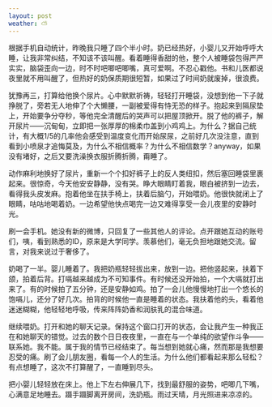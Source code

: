 ```yaml
---
layout: post
weather: ⛅️
---
```


根据手机自动统计，昨晚我只睡了四个半小时。奶已经热好，小婴儿又开始呼呼大睡，让我非常纠结，不知该不该叫醒。看着睡得香甜的他，整个人被睡袋包得严严实实，脑袋歪向一边，时不时吧唧吧唧嘴，真可爱啊。不忍心戳他。书和儿医都说夜里就不用叫醒了，但热好的奶保质期很短暂，如果过了时间奶就废掉，很浪费。

犹豫再三，打算给他换个尿片。心中默默祈祷，轻轻打开睡袋，没想到他一下子就挣脱了，旁若无人地伸了个大懒腰，一副被爱得有恃无恐的样子。抱起来到隔尿垫上，开始要争分夺秒，等他完全清醒后的哭声可以把屋顶掀开。脱了他的裤子，解开尿片——沉甸甸，立即把一张厚厚的棉柔巾盖到小鸡鸡上。为什么？据自己统计，有大概1/5的几率他会感受到温度变化而开始尿尿，之前好几次没注意，直到看到小喷泉才追悔莫及，为什么不相信概率？为什么不相信数学？anyway，如果没有堵好，之后又要洗澡换衣服折腾折腾，甭睡了。

动作麻利地换好了尿片，重新一个个扣好裤子上的反人类纽扣，然后塞回睡袋里裹起来。很惊奇，今天他安安静静，没有哭。睁大眼睛盯着我，眼白被挤到一边去，看得我头皮发麻。抱着他坐在扶手椅上，扶着后脑勺，开始喂奶。他很快就闭上了眼睛，咕咕地喝着奶。一边希望他快点喝完一边又难得享受一会儿夜里的安静时光。

刷一会手机。她没有新的微博，只回复了一些其他人的评论。点开跟她互动的账号们，咦，看到熟悉的ID，原来是大学同学。羡慕他们，毫无负担地跟她交流。留言，对我来说过于奢侈了。

奶喝了一半。婴儿睡着了。我把奶瓶轻轻拔出来，放到一边。把他竖起来，扶着下颌，拍着后背。打嗝越来越成为不可知事件。有时候还没开始拍，一个大嗝就打出来了。有的时候拍了五分钟，还是安静如鸡。拍了一会儿他慢慢地打出一个悠长的饱嗝儿，还分了好几次。拍背的时候他一直是睡着的状态。我扶着他的头，看着他迷迷糊糊，他轻轻地呼吸，传来阵阵奶香和润肤乳的混合味道。

继续喂奶。打开和她的聊天记录。保持这个窗口打开的状态，会让我产生一种我正在和她聊天的错觉。过去的数个日日夜夜里，一直在与一个单纯的欲望作斗争——联系她。我不能。属于我的情节已经结束了。每当想到她就心痛，然而那是我想要忍受的痛。刷了会儿朋友圈，看每一个人的生活。为什么他们都看起来那么轻松？有点想睡了，这次不打算醒了，一直睡到尽头。

把小婴儿轻轻放在床上。他上下左右伸展几下，找到最舒服的姿势，吧唧几下嘴，心满意足地睡去。蹑手蹑脚离开房间，洗奶瓶。雨过天晴，月光照进来凉凉的。
